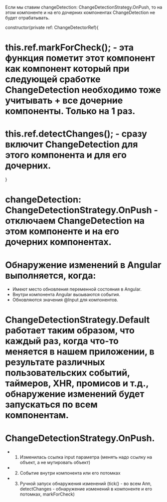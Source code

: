 Если мы ставим changeDetection: ChangeDetectionStrategy.OnPush, то на этом компоненте и на его дочерних компонентах ChangeDetection не будет отрабатывать.

 constructor(private ref: ChangeDetectorRef){
 #  this.ref.markForCheck(); - эта функция пометит этот компонент как компонент который при следующей сработке ChangeDetection необходимо тоже учитывать + все дочерние компоненты. Только на 1 раз. 
 #  this.ref.detectChanges(); - сразу включит ChangeDetection для этого компонента и для его дочерних.
 }


 # changeDetection: ChangeDetectionStrategy.OnPush - отключаем ChangeDetection на этом компоненте и на его дочерних компонентах.

# Обнаружение изменений в Angular выполняется, когда:
- Имеют место обновления переменной состояния в Angular.
- Внутри компонента Angular вызываются события.
- Обновляются значения @Input для компонентов.

# ChangeDetectionStrategy.Default работает таким образом, что каждый раз, когда что-то меняется в нашем приложении, в результате различных пользовательских событий, таймеров, XHR, промисов и т.д., обнаружение изменений будет запускаться по всем компонентам.

# ChangeDetectionStrategy.OnPush. 
- 1. Изменилась ссылка input параметра (менять надо ссылку на объект, а не мутировать объект)
- 2. Событие внутри компонента или его потомках
- 3. Ручной запуск обнаружения изменений (tick() - во всем Апп, detectChanges -  обнаружение изменений в компоненте и его потомках, markForCheck)